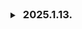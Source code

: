 <details>
  <summary><h3 style="display: inline; margin-left: 5px;">2025.1.13.</h3></summary>

# CI/CD란?
- CI (Continuous Integration, 지속적인 통합) 
	- 개발자들이 작성한 코드들을 중앙 저장소에 통합하는 프로세스. 각 통합 시 자동화된 빌드와 테스트가 실행되어 코드를 지속적으로 검증한다. 

- CD(Continuous Deployment/Delivery, 지속적인 배포/지속적인 제공) 
	- **Continuous Delivery (지속적인 제공):** CI 이후의 과정을 자동화하여, 검증된 코드를 언제든지 프로덕션 환경에 배포할 준비를 갖추는 단계입니다.
	- **Continuous Deployment (지속적인 배포) :** Continuous Delivery의 한 단계 더 나아가, 모든 검증된 변경 사항을 자동으로 프로덕션 환경에 배포하는 것을 의미합니다.

<hr>
**대표적인 CI/CD 구조도**
https://learnote-dev.com/assets/images/tech/Java/2022-06-12-[Spring]%EC%A0%A0%ED%82%A8%EC%8A%A4/image1.PNG
# CI/CD 파이프라인 개요 

- 코드 작성 및 코드 푸시
	- 개발자가 GitLab 저장소에 코드를 푸시한다.
- 코드 변경 감지
	- GitLab은 설정된 webhook을 통해서 Jenkins에 코드 변경을 알린다.
- 빌드 및 테스트 자동화
- 컨테이너 이미지 생성
	- 빌드가 성공하면, Jenkins는 Docker를 사용해 변경된 애플리케이션의 Docker 이미지를 생성한다.
- 이미지 저장소에 푸시
	- 생성된 Docker 이미지는 Docker Registry에 푸시된다.
- 배포 자동화
	- Jenkins는 최신 Docker 이미지를 AWS EC2 인스턴스로 배포한다. 
	- 배포된 애플리케이션은 EC2에서 Docker Container로 실행된다.
- 운영 및 모니터링
	- 모니터링 도구를 통해서 애플리케이션의 상태가 지속적으로 모니터링되며, 필요시 Jenkins를 통해 추가적인 자동화 작업이 실행된다. 

<hr>

# 쓰이는데 필요한 도구
## GitLab
- 프로젝트 저장소 역할
- **Webhook**설정
	- GitLab에 올라온 코드가 변경되었을 때, 변경되었음을 Jenkins에게 알리는 설정
	- [설정방법](https://velog.io/@suhongkim98/jenkins-%EC%9B%B9%ED%9B%85-%EC%84%A4%EC%A0%95%ED%95%B4%EC%84%9C-CI-%EA%B5%AC%EC%B6%95%ED%95%98%EA%B8%B0)

## Jenkins
- 코드 푸시 및 변경 감지
- Jenkins는 CI/CD 파이프라인의 중심 역할을 하는 자동화 서버이다. CI/CD의 핵심.
- GitLab에 코드가 푸시되면, Jenkins가 이를 감지하고 빌드 프로세스를 시작한다. 

## EC2
- AWS에서 제공하는 가상 서버. 이 위에 Docker를 설치하고, 그 위에 Jenkins를 설치하고 설정한다(아마도). 

## Docker
- 애플리케이션을 컨테이너화하여 일관된 환경에서 빌드, 테스트, 배포를 가능하게 한다. Jenkins와 Docker를 연동하면 빌드 환경을 표준화할 수 있다. 

### 즉, EC2 서버를 일단 만들고, 그 위에 도커를 설치하고, 그 도커 컨테이너중 하나로 Jenkins를 설치하고, dockercompose 파일로 다루는 설정을 하면 되..려나? ㅎ


<hr>


</details>
